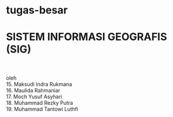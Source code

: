 # tugas-besar

<H1>SISTEM INFORMASI GEOGRAFIS (SIG)</H1>
</br>
</br>
oleh </br>
15. Maksudi Indra Rukmana </br>
16. Maulida Rahmaniar</br>
17. Moch Yusuf Asyhari</br>
18. Muhammad Rezky Putra</br>
19. Muhammad Tantowi Luthfi</br>

